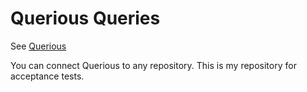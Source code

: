 # Querious Queries

See [Querious](https://github.com/pendenga/querious)

You can connect Querious to any repository. This is my repository for acceptance tests. 
